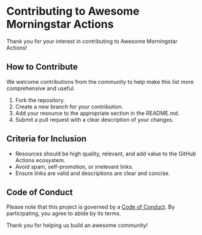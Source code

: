 # Contributing to Awesome Morningstar Actions

Thank you for your interest in contributing to Awesome Morningstar Actions!

## How to Contribute

We welcome contributions from the community to help make this list more comprehensive and useful.

1. Fork the repository.
2. Create a new branch for your contribution.
3. Add your resource to the appropriate section in the README.md.
4. Submit a pull request with a clear description of your changes.

## Criteria for Inclusion

- Resources should be high quality, relevant, and add value to the GitHub Actions ecosystem.
- Avoid spam, self-promotion, or irrelevant links.
- Ensure links are valid and descriptions are clear and concise.

## Code of Conduct

Please note that this project is governed by a [Code of Conduct](CODE_OF_CONDUCT.md). By participating, you agree to abide by its terms.

Thank you for helping us build an awesome community!
